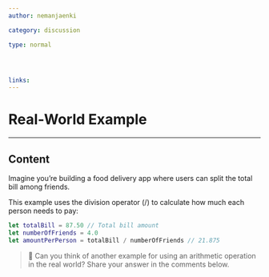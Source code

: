 ```yaml
---
author: nemanjaenki

category: discussion

type: normal




links:
---
```


# Real-World Example

---
## Content

Imagine you’re building a food delivery app where users can split the total bill
among friends.

This example uses the division operator (/) to calculate how much each person
needs to pay:

```swift
let totalBill = 87.50 // Total bill amount
let numberOfFriends = 4.0
let amountPerPerson = totalBill / numberOfFriends // 21.875
```

> 💬 Can you think of another example for using an arithmetic operation in the
> real world? Share your answer in the comments below.
